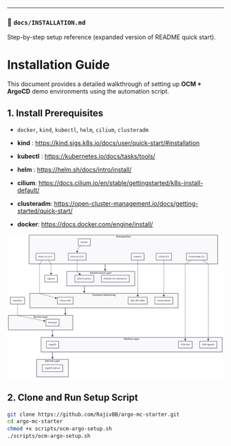 
---

### 📄 `docs/INSTALLATION.md`
Step-by-step setup reference (expanded version of README quick start).

# Installation Guide

This document provides a detailed walkthrough of setting up **OCM + ArgoCD** demo environments using the automation script.

## 1. Install Prerequisites

- `docker`, `kind`, `kubectl`, `helm`, `cilium`, `clusteradm`

 - **kind**        : https://kind.sigs.k8s.io/docs/user/quick-start/#installation 
 - **kubectl** : https://kubernetes.io/docs/tasks/tools/
 - **helm** : https://helm.sh/docs/intro/install/
 - **cilium**: https://docs.cilium.io/en/stable/gettingstarted/k8s-install-default/
 - **clusteradm**: https://open-cluster-management.io/docs/getting-started/quick-start/
 - **docker**: https://docs.docker.com/engine/install/



![Dependencies](./assets/component-dependencies.png)


## 2. Clone and Run Setup Script
```bash
git clone https://github.com/RajivBB/argo-mc-starter.git
cd argo-mc-starter
chmod +x scripts/ocm-argo-setup.sh
./scripts/ocm-argo-setup.sh

